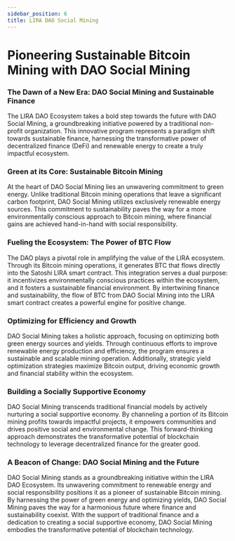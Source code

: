 ```yaml
---
sidebar_position: 6
title: LIRA DAO Social Mining
---
```


# Pioneering Sustainable Bitcoin Mining with DAO Social Mining

### The Dawn of a New Era: DAO Social Mining and Sustainable Finance
The LIRA DAO Ecosystem takes a bold step towards the future with DAO Social Mining, a groundbreaking initiative powered by a traditional non-profit organization. This innovative program represents a paradigm shift towards sustainable finance, harnessing the transformative power of decentralized finance (DeFi) and renewable energy to create a truly impactful ecosystem.

### Green at its Core: Sustainable Bitcoin Mining
At the heart of DAO Social Mining lies an unwavering commitment to green energy. Unlike traditional Bitcoin mining operations that leave a significant carbon footprint, DAO Social Mining utilizes exclusively renewable energy sources. This commitment to sustainability paves the way for a more environmentally conscious approach to Bitcoin mining, where financial gains are achieved hand-in-hand with social responsibility.

### Fueling the Ecosystem: The Power of BTC Flow
The DAO plays a pivotal role in amplifying the value of the LIRA ecosystem. Through its Bitcoin mining operations, it generates BTC that flows directly into the Satoshi LIRA smart contract. This integration serves a dual purpose: it incentivizes environmentally conscious practices within the ecosystem, and it fosters a sustainable financial environment. By intertwining finance and sustainability, the flow of BTC from DAO Social Mining into the LIRA smart contract creates a powerful engine for positive change.

### Optimizing for Efficiency and Growth
DAO Social Mining takes a holistic approach, focusing on optimizing both green energy sources and yields. Through continuous efforts to improve renewable energy production and efficiency, the program ensures a sustainable and scalable mining operation. Additionally, strategic yield optimization strategies maximize Bitcoin output, driving economic growth and financial stability within the ecosystem.


### Building a Socially Supportive Economy
DAO Social Mining transcends traditional financial models by actively nurturing a social supportive economy. By channeling a portion of its Bitcoin mining profits towards impactful projects, it empowers communities and drives positive social and environmental change. This forward-thinking approach demonstrates the transformative potential of blockchain technology to leverage decentralized finance for the greater good.

### A Beacon of Change: DAO Social Mining and the Future
DAO Social Mining stands as a groundbreaking initiative within the LIRA DAO Ecosystem. Its unwavering commitment to renewable energy and social responsibility positions it as a pioneer of sustainable Bitcoin mining. By harnessing the power of green energy and optimizing yields, DAO Social Mining paves the way for a harmonious future where finance and sustainability coexist. With the support of traditional finance and a dedication to creating a social supportive economy, DAO Social Mining embodies the transformative potential of blockchain technology.
